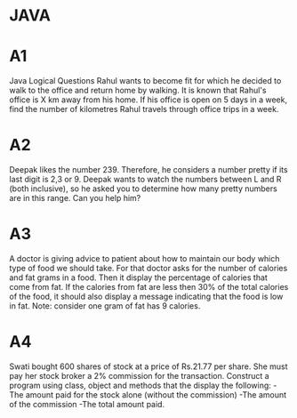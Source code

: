 # JAVA
# A1
Java Logical Questions
Rahul wants to become fit for which he decided to walk to the 
office and return home by walking. It is known that Rahul's 
office is X km away from his home.
If his office is open on 5 days in a week, find the number of 
kilometres Rahul travels through office trips in a week.

# A2
Deepak likes the number 239. Therefore, he considers a 
number pretty if its last digit is 
2,3 or 9.
Deepak wants to watch the numbers between L and R (both 
inclusive), so he asked you to determine how many pretty 
numbers are in this range. Can you help him?

# A3
A doctor is giving advice to patient about how to maintain our 
body which type of food we should take. For that doctor asks 
for the number of calories and fat grams in a food. Then it 
display the percentage of calories that come from fat. If the 
calories from fat are less then 30% of the total calories of the 
food, it should also display a message indicating that the food is 
low in fat.
Note: consider one gram of fat has 9 calories.

# A4
Swati bought 600 shares of stock at a price of Rs.21.77 per 
share. She must pay her stock broker a 2% commission for the 
transaction. Construct a program using class, object and 
methods that the display the following:
-The amount paid for the stock alone (without the 
commission)
-The amount of the commission
-The total amount paid.
